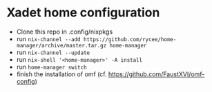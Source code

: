 # Xadet home configuration

 * Clone this repo in .config/nixpkgs
 * run `nix-channel --add https://github.com/rycee/home-manager/archive/master.tar.gz home-manager`
 * run `nix-channel --update`
 * run `nix-shell '<home-manager>' -A install`
 * run `home-manager switch`
 * finish the installation of omf (cf. https://github.com/FaustXVI/omf-config)
